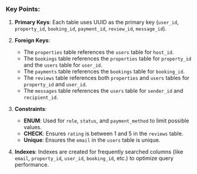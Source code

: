 ### Key Points:
1. **Primary Keys**: Each table uses UUID as the primary key (`user_id`, `property_id`, `booking_id`, `payment_id`, `review_id`, `message_id`).

2. **Foreign Keys**:
   - The `properties` table references the `users` table for `host_id`.
   - The `bookings` table references the `properties` table for `property_id` and the `users` table for `user_id`.
   - The `payments` table references the `bookings` table for `booking_id`.
   - The `reviews` table references both `properties` and `users` tables for `property_id` and `user_id`.
   - The `messages` table references the `users` table for `sender_id` and `recipient_id`.

3. **Constraints**:
   - **ENUM**: Used for `role`, `status`, and `payment_method` to limit possible values.
   - **CHECK**: Ensures `rating` is between 1 and 5 in the `reviews` table.
   - **Unique**: Ensures the `email` in the `users` table is unique.

4. **Indexes**: Indexes are created for frequently searched columns (like `email`, `property_id`, `user_id`, `booking_id`, etc.) to optimize query performance.
